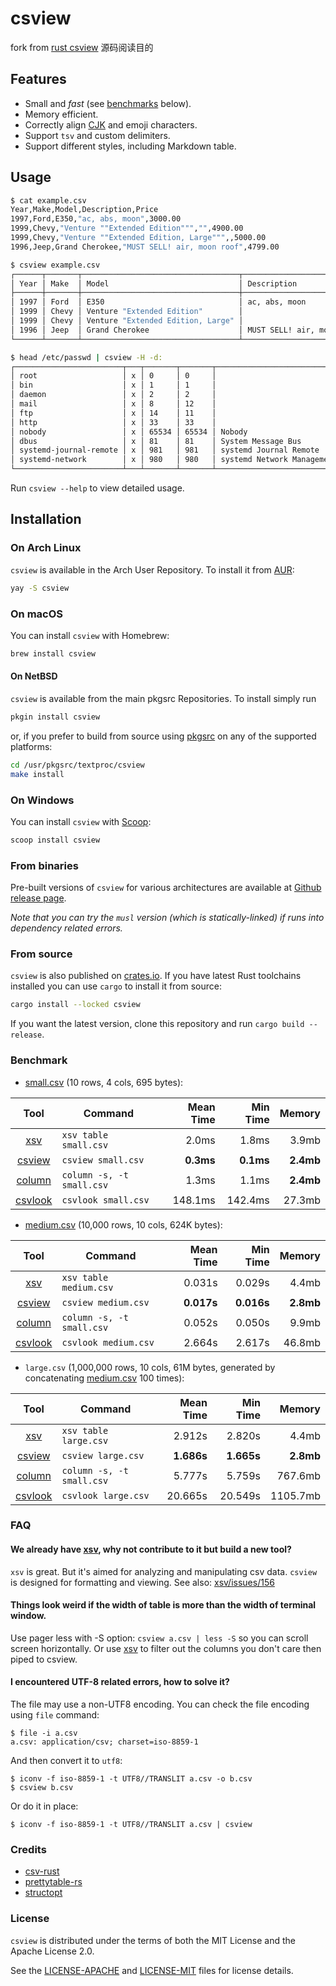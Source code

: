 # csview

fork from [rust csview](https://github.com/wfxr/csview) 源码阅读目的

## Features

* Small and *fast* (see [benchmarks](#benchmark) below).
* Memory efficient.
* Correctly align [CJK](https://en.wikipedia.org/wiki/CJK_characters) and emoji characters.
* Support `tsv` and custom delimiters.
* Support different styles, including Markdown table.

## Usage

```sh
$ cat example.csv
Year,Make,Model,Description,Price
1997,Ford,E350,"ac, abs, moon",3000.00
1999,Chevy,"Venture ""Extended Edition""","",4900.00
1999,Chevy,"Venture ""Extended Edition, Large""",,5000.00
1996,Jeep,Grand Cherokee,"MUST SELL! air, moon roof",4799.00

$ csview example.csv
┌──────┬───────┬───────────────────────────────────┬───────────────────────────┬─────────┐
│ Year │ Make  │ Model                             │ Description               │ Price   │
├──────┼───────┼───────────────────────────────────┼───────────────────────────┼─────────┤
│ 1997 │ Ford  │ E350                              │ ac, abs, moon             │ 3000.00 │
│ 1999 │ Chevy │ Venture "Extended Edition"        │                           │ 4900.00 │
│ 1999 │ Chevy │ Venture "Extended Edition, Large" │                           │ 5000.00 │
│ 1996 │ Jeep  │ Grand Cherokee                    │ MUST SELL! air, moon roof │ 4799.00 │
└──────┴───────┴───────────────────────────────────┴───────────────────────────┴─────────┘

$ head /etc/passwd | csview -H -d:
┌────────────────────────┬───┬───────┬───────┬────────────────────────────┬─────────────────┐
│ root                   │ x │ 0     │ 0     │                            │ /root           │
│ bin                    │ x │ 1     │ 1     │                            │ /               │
│ daemon                 │ x │ 2     │ 2     │                            │ /               │
│ mail                   │ x │ 8     │ 12    │                            │ /var/spool/mail │
│ ftp                    │ x │ 14    │ 11    │                            │ /srv/ftp        │
│ http                   │ x │ 33    │ 33    │                            │ /srv/http       │
│ nobody                 │ x │ 65534 │ 65534 │ Nobody                     │ /               │
│ dbus                   │ x │ 81    │ 81    │ System Message Bus         │ /               │
│ systemd-journal-remote │ x │ 981   │ 981   │ systemd Journal Remote     │ /               │
│ systemd-network        │ x │ 980   │ 980   │ systemd Network Management │ /               │
└────────────────────────┴───┴───────┴───────┴────────────────────────────┴─────────────────┘
```

Run `csview --help` to view detailed usage.

## Installation

### On Arch Linux

`csview` is available in the Arch User Repository. To install it from [AUR](https://aur.archlinux.org/packages/csview):

```sh
yay -S csview
```

### On macOS

You can install `csview` with Homebrew:

```sh
brew install csview
```

#### On NetBSD

`csview` is available from the main pkgsrc Repositories. To install simply run

```sh
pkgin install csview
```

or, if you prefer to build from source using [pkgsrc](https://pkgsrc.se/textproc/csview) on any of the supported platforms:

```sh
cd /usr/pkgsrc/textproc/csview
make install
```

### On Windows

You can install `csview` with [Scoop](https://scoop.sh/):

```sh
scoop install csview
```

### From binaries

Pre-built versions of `csview` for various architectures are available at [Github release page](https://github.com/wfxr/csview/releases).

*Note that you can try the `musl` version (which is statically-linked) if runs into dependency related errors.*

### From source

`csview` is also published on [crates.io](https://crates.io). If you have latest Rust toolchains installed you can use `cargo` to install it from source:

```sh
cargo install --locked csview
```

If you want the latest version, clone this repository and run `cargo build --release`.

### Benchmark

* [small.csv](https://gist.github.com/wfxr/567e890d4db508b3c7630a96b703a57e#file-action-csv) (10 rows, 4 cols, 695 bytes):

|                                           Tool                                           | Command                   | Mean Time |  Min Time |    Memory |
|:----------------------------------------------------------------------------------------:|---------------------------|----------:|----------:|----------:|
|                   [xsv](https://github.com/BurntSushi/xsv/tree/0.13.0)                   | `xsv table small.csv`     |     2.0ms |     1.8ms |     3.9mb |
|  [csview](https://github.com/wfxr/csview/tree/90ff90e26c3e4c4c37818d717555b3e8f90d27e3)  | `csview small.csv`        | **0.3ms** | **0.1ms** | **2.4mb** |
| [column](https://github.com/util-linux/util-linux/blob/stable/v2.37/text-utils/column.c) | `column -s, -t small.csv` |     1.3ms |     1.1ms | **2.4mb** |
|                [csvlook](https://github.com/wireservice/csvkit/tree/1.0.6)               | `csvlook small.csv`       |   148.1ms |   142.4ms |    27.3mb |

* [medium.csv](https://gist.github.com/wfxr/567e890d4db508b3c7630a96b703a57e#file-sample-csv) (10,000 rows, 10 cols, 624K bytes):

|                                           Tool                                           | Command                   |  Mean Time |   Min Time |    Memory |
|:----------------------------------------------------------------------------------------:|---------------------------|-----------:|-----------:|----------:|
|                   [xsv](https://github.com/BurntSushi/xsv/tree/0.13.0)                   | `xsv table medium.csv`    |     0.031s |     0.029s |     4.4mb |
|  [csview](https://github.com/wfxr/csview/tree/90ff90e26c3e4c4c37818d717555b3e8f90d27e3)  | `csview medium.csv`       | **0.017s** | **0.016s** | **2.8mb** |
| [column](https://github.com/util-linux/util-linux/blob/stable/v2.37/text-utils/column.c) | `column -s, -t small.csv` |     0.052s |     0.050s |     9.9mb |
|                [csvlook](https://github.com/wireservice/csvkit/tree/1.0.6)               | `csvlook medium.csv`      |     2.664s |     2.617s |    46.8mb |

* `large.csv` (1,000,000 rows, 10 cols, 61M bytes, generated by concatenating [medium.csv](https://gist.github.com/wfxr/567e890d4db508b3c7630a96b703a57e#file-sample-csv) 100 times):

|                                           Tool                                           | Command                   |  Mean Time |   Min Time |    Memory |
|:----------------------------------------------------------------------------------------:|---------------------------|-----------:|-----------:|----------:|
|                   [xsv](https://github.com/BurntSushi/xsv/tree/0.13.0)                   | `xsv table large.csv`     |     2.912s |     2.820s |     4.4mb |
|  [csview](https://github.com/wfxr/csview/tree/90ff90e26c3e4c4c37818d717555b3e8f90d27e3)  | `csview large.csv`        | **1.686s** | **1.665s** | **2.8mb** |
| [column](https://github.com/util-linux/util-linux/blob/stable/v2.37/text-utils/column.c) | `column -s, -t small.csv` |     5.777s |     5.759s |   767.6mb |
|                [csvlook](https://github.com/wireservice/csvkit/tree/1.0.6)               | `csvlook large.csv`       |    20.665s |    20.549s |  1105.7mb |

### FAQ

#### We already have [xsv](https://github.com/BurntSushi/xsv), why not contribute to it but build a new tool?

`xsv` is great. But it's aimed for analyzing and manipulating csv data.
`csview` is designed for formatting and viewing. See also: [xsv/issues/156](https://github.com/BurntSushi/xsv/issues/156)

#### Things look weird if the width of table is more than the width of terminal window.

Use pager less with -S option: `csview a.csv | less -S` so you can scroll screen horizontally.
Or use [xsv](https://github.com/BurntSushi/xsv) to filter out the columns you don't care then piped to csview.

#### I encountered UTF-8 related errors, how to solve it?

The file may use a non-UTF8 encoding. You can check the file encoding using `file` command:

```*
$ file -i a.csv
a.csv: application/csv; charset=iso-8859-1
```

And then convert it to `utf8`:

```*
$ iconv -f iso-8859-1 -t UTF8//TRANSLIT a.csv -o b.csv
$ csview b.csv
```

Or do it in place:

```*
$ iconv -f iso-8859-1 -t UTF8//TRANSLIT a.csv | csview
```

### Credits

* [csv-rust](https://github.com/BurntSushi/rust-csv)
* [prettytable-rs](https://github.com/phsym/prettytable-rs)
* [structopt](https://github.com/TeXitoi/structopt)

### License

`csview` is distributed under the terms of both the MIT License and the Apache License 2.0.

See the [LICENSE-APACHE](LICENSE-APACHE) and [LICENSE-MIT](LICENSE-MIT) files for license details.
